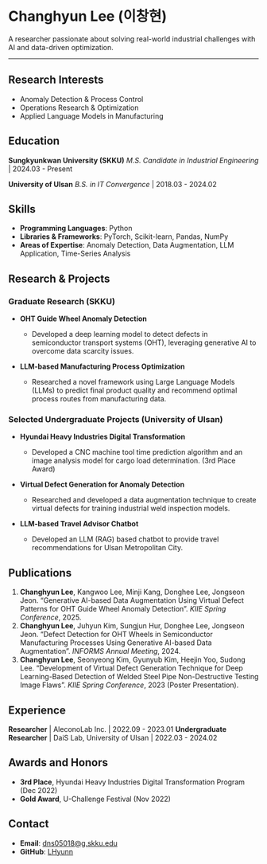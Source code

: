 # Changhyun Lee (이창현)

A researcher passionate about solving real-world industrial challenges with AI and data-driven optimization.

---

## Research Interests
- Anomaly Detection & Process Control
- Operations Research & Optimization
- Applied Language Models in Manufacturing

## Education
**Sungkyunkwan University (SKKU)**
*M.S. Candidate in Industrial Engineering* | 2024.03 - Present

**University of Ulsan**
*B.S. in IT Convergence* | 2018.03 - 2024.02

## Skills
- **Programming Languages**: Python
- **Libraries & Frameworks**: PyTorch, Scikit-learn, Pandas, NumPy
- **Areas of Expertise**: Anomaly Detection, Data Augmentation, LLM Application, Time-Series Analysis

## Research & Projects

### Graduate Research (SKKU)

- **OHT Guide Wheel Anomaly Detection**
  - Developed a deep learning model to detect defects in semiconductor transport systems (OHT), leveraging generative AI to overcome data scarcity issues.

- **LLM-based Manufacturing Process Optimization**
  - Researched a novel framework using Large Language Models (LLMs) to predict final product quality and recommend optimal process routes from manufacturing data.

### Selected Undergraduate Projects (University of Ulsan)

- **Hyundai Heavy Industries Digital Transformation**
  - Developed a CNC machine tool time prediction algorithm and an image analysis model for cargo load determination. (3rd Place Award)

- **Virtual Defect Generation for Anomaly Detection**
  - Researched and developed a data augmentation technique to create virtual defects for training industrial weld inspection models.

- **LLM-based Travel Advisor Chatbot**
  - Developed an LLM (RAG) based chatbot to provide travel recommendations for Ulsan Metropolitan City.

## Publications
1. **Changhyun Lee**, Kangwoo Lee, Minji Kang, Donghee Lee, Jongseon Jeon. “Generative AI-based Data Augmentation Using Virtual Defect Patterns for OHT Guide Wheel Anomaly Detection”. *KIIE Spring Conference*, 2025.
2. **Changhyun Lee**, Juhyun Kim, Sungjun Hur, Donghee Lee, Jongseon Jeon. “Defect Detection for OHT Wheels in Semiconductor Manufacturing Processes Using Generative AI-based Data Augmentation”. *INFORMS Annual Meeting*, 2024.
4. **Changhyun Lee**, Seonyeong Kim, Gyunyub Kim, Heejin Yoo, Sudong Lee. “Development of Virtual Defect Generation Technique for Deep Learning-Based Detection of Welded Steel Pipe Non-Destructive Testing Image Flaws”. *KIIE Spring Conference*, 2023 (Poster Presentation).

## Experience
**Researcher** | AleconoLab Inc. | 2022.09 - 2023.01
**Undergraduate Researcher** | DaiS Lab, University of Ulsan | 2022.03 - 2024.02

## Awards and Honors
- **3rd Place**, Hyundai Heavy Industries Digital Transformation Program (Dec 2022)
- **Gold Award**, U-Challenge Festival (Nov 2022)

## Contact
- **Email**: [dns05018@g.skku.edu](mailto:dns05018@g.skku.edu)
- **GitHub**: [LHyunn](https://github.com/LHyunn)
